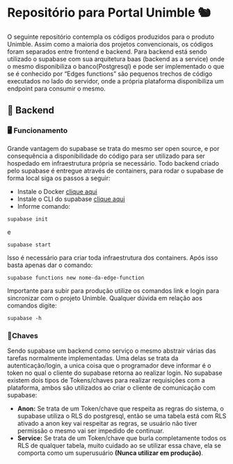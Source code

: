 # Repositório para Portal Unimble 🐿️

O seguinte repositório contempla os códigos produzidos para o produto Unimble. Assim como a maioria dos projetos convencionais, os códigos foram separados entre frontend e backend.
Para backend está sendo utilizado o supabase com sua arquitetura baas (backend as a service) onde o mesmo disponibiliza o banco(Postgresql) e pode ser implementado o que se é conhecido por “Edges functions” são pequenos trechos de código executados no lado do servidor, onde a própria plataforma disponibiliza um endpoint para consumir o mesmo.

## 📁 Backend

### 🖥️ Funcionamento
Grande vantagem do supabase se trata do mesmo ser open source, e por consequência a disponibilidade do código para ser utilizado para ser hospedado em infraestrutura própria se necessário. Todo backend criado pelo supabase é entregue através de containers, para rodar o supabase de forma local siga os passos a seguir:

* Instale o Docker [clique aqui](https://www.docker.com/)
* Instale o CLI do supabase [clique aqui](https://supabase.com/docs/guides/cli/getting-started?queryGroups=platform&platform=windows)
* Informe comando:
```
supabase init
```
e
```
supabase start
```

Isso é necessário para criar toda infraestrutura dos containers. Após isso basta apenas dar o comando:

```
supabase functions new nome-da-edge-function
```

Importante para subir para produção utilize os comandos link e login para sincronizar com o projeto Unimble. Qualquer dúvida em relação aos comandos digite:

```
supabase -h
```

### 🔑Chaves

Sendo supabase um backend como serviço o mesmo abstrair várias das tarefas normalmente implementadas. Uma delas se trata da autenticação/login, a unica coisa que o programador deve informar é o token no qual o cliente do supabase retorna ao realizar login. No supabase existem dois tipos de Tokens/chaves para realizar requisições com a plataforma, ambos são utilizados ao criar o cliente de comunicação com supabase:

* **Anon:** Se trata de um Token/chave que respeita as regras do sistema, o supabase utiliza o RLS do postgresql, então se uma tabela está com RLS ativado a anon key vai respeitar as regras, se usuário não tiver permissão o mesmo vai ser impedido de continuar.
* **Service:** Se trata de um Token/chave que burla completamente todos os RLS de qualquer tabela, muito cuidado ao se utilizar essa chave, ela se comporta como um superusuário **(Nunca utilizar em produção)**. 


